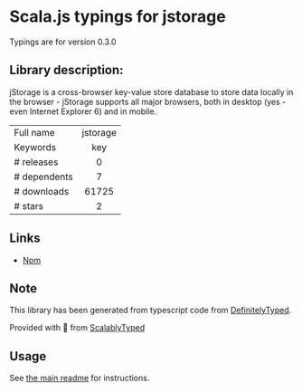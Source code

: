 
# Scala.js typings for jstorage

Typings are for version 0.3.0

## Library description:
jStorage is a cross-browser key-value store database to store data locally in the browser - jStorage supports all major browsers, both in desktop (yes - even Internet Explorer 6) and in mobile.

|                    |                 |
| ------------------ | :-------------: |
| Full name          | jstorage |
| Keywords           | key |
| # releases         | 0 |
| # dependents       | 7 |
| # downloads        | 61725 |
| # stars            | 2 |

## Links
- [Npm](https://www.npmjs.com/package/jstorage)
    


## Note
This library has been generated from typescript code from [DefinitelyTyped](https://definitelytyped.org).

Provided with :purple_heart: from [ScalablyTyped](https://github.com/oyvindberg/ScalablyTyped)

## Usage
See [the main readme](../../readme.md) for instructions.


